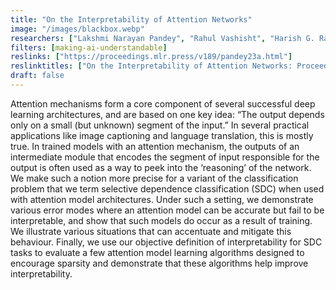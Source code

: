 ```yaml
---
title: "On the Interpretability of Attention Networks"
image: "/images/blackbox.webp"
researchers: ["Lakshmi Narayan Pandey", "Rahul Vashisht", "Harish G. Ramaswamy"]
filters: [making-ai-understandable]
reslinks: ["https://proceedings.mlr.press/v189/pandey23a.html"]
reslinktitles: ["On the Interpretability of Attention Networks: Proceedings.mlr"]
draft: false
---
```


Attention mechanisms form a core component of several successful deep learning architectures, and are based on one key idea: “The output depends only on a small (but unknown) segment of the input.” In several practical applications like image captioning and language translation, this is mostly true. In trained models with an attention mechanism, the outputs of an intermediate module that encodes the segment of input responsible for the output is often used as a way to peek into the ‘reasoning’ of the network. We make such a notion more precise for a variant of the classification problem that we term selective dependence classification (SDC) when used with attention model architectures. Under such a setting, we demonstrate various error modes where an attention model can be accurate but fail to be interpretable, and show that such models do occur as a result of training. We illustrate various situations that can accentuate and mitigate this behaviour. Finally, we use our objective definition of interpretability for SDC tasks to evaluate a few attention model learning algorithms designed to encourage sparsity and demonstrate that these algorithms help improve interpretability. 